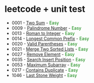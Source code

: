 # leetcode + unit test

* 0001 - [Two Sum](src/main/java/leetcode/easy/TwoSum.java) - <span style="color:green">Easy</span>
* 0009 - [Palindrome Number](src/main/java/leetcode/easy/PalindromeNumber.java) - <span style="color:green">Easy</span>
* 0013 - [Roman to Integer](src/main/java/leetcode/easy/RomanToInteger.java) - <span style="color:green">Easy</span>
* 0014 - [Longest Common Prefix](src/main/java/leetcode/easy/LongestCommonPrefix.java) - <span style="color:green">Easy</span>
* 0020 - [Valid Parentheses](src/main/java/leetcode/easy/ValidParentheses.java) - <span style="color:green">Easy</span>
* 0021 - [Merge Two Sorted Lists](src/main/java/leetcode/easy/MergeTwoSortedLists.java) - <span style="color:green">Easy</span>
* 0027 - [Remove Element](src/main/java/leetcode/easy/RemoveElement.java) - <span style="color:green">Easy</span>
* 0035 - [Search Insert Position](src/main/java/leetcode/easy/SearchInsertPosition.java) - <span style="color:green">Easy</span>
* 0053 - [Maximum Subarray](src/main/java/leetcode/easy/MaximumSubArray.java) - <span style="color:green">Easy</span>
* 0217 - [Contains Duplicate](src/main/java/leetcode/easy/ContainsDuplicate.java) - <span style="color:green">Easy</span>
* 1046 - [Last Stone Weight](src/main/java/leetcode/easy/LastStoneWeight.java) - <span style="color:green">Easy</span>